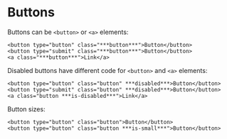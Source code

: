 # Buttons

Buttons can be `<button>` or `<a>` elements:

~~~
<button type="button" class="***button***">Button</button>
<button type="submit" class="***button***">Button</button>
<a class="***button***">Link</a>
~~~

Disabled buttons have different code for `<button>` and `<a>` elements:

~~~
<button type="button" class="button" ***disabled***>Button</button>
<button type="submit" class="button" ***disabled***>Button</button>
<a class="button ***is-disabled***">Link</a>
~~~

Button sizes:

~~~
<button type="button" class="button">Button</button>
<button type="button" class="button ***is-small***">Button</button>
~~~
